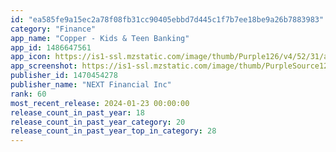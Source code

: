 ```yaml
---
id: "ea585fe9a15ec2a78f08fb31cc90405ebbd7d445c1f7b7ee18be9a26b7883983"
category: "Finance"
app_name: "Copper - Kids & Teen Banking"
app_id: 1486647561
app_icon: https://is1-ssl.mzstatic.com/image/thumb/Purple126/v4/52/31/a1/5231a11e-bcd2-17ba-fc9c-5276c4af77dc/AppIcon-0-0-1x_U007emarketing-0-7-0-85-220.png/1024x1024bb.png
app_screenshot: https://is1-ssl.mzstatic.com/image/thumb/PurpleSource126/v4/71/8d/ab/718dab3a-6ff2-3837-fc4c-5d29fe54ab2a/c3c38ef3-afab-43a2-9810-7773317aace4_Copper_App_Screens_2023_CFA_v5_1242x2208_Slide_1.png/1242x2208bb.png
publisher_id: 1470454278
publisher_name: "NEXT Financial Inc"
rank: 60
most_recent_release: 2024-01-23 00:00:00
release_count_in_past_year: 18
release_count_in_past_year_category: 20
release_count_in_past_year_top_in_category: 28
---
```

